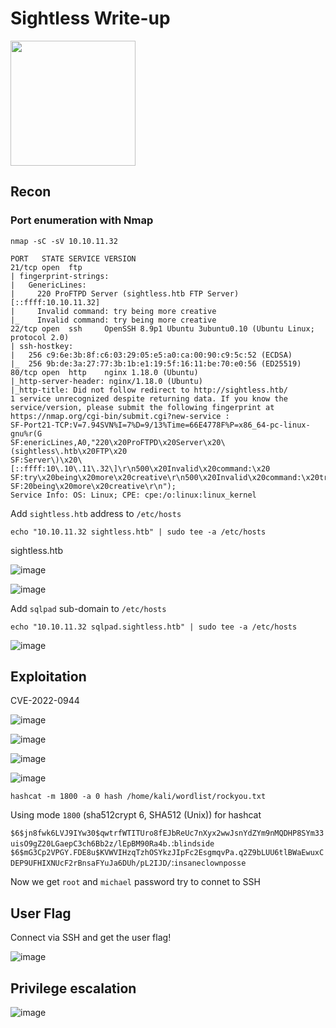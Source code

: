 # Sightless Write-up

<img src="https://labs.hackthebox.com/storage/avatars/f96160a20e9cf0138885238444b47404.png" width="200" height="200">

## Recon 

### Port enumeration with Nmap

`nmap -sC -sV 10.10.11.32`

    PORT   STATE SERVICE VERSION
    21/tcp open  ftp
    | fingerprint-strings: 
    |   GenericLines: 
    |     220 ProFTPD Server (sightless.htb FTP Server) [::ffff:10.10.11.32]
    |     Invalid command: try being more creative
    |_    Invalid command: try being more creative
    22/tcp open  ssh     OpenSSH 8.9p1 Ubuntu 3ubuntu0.10 (Ubuntu Linux; protocol 2.0)
    | ssh-hostkey: 
    |   256 c9:6e:3b:8f:c6:03:29:05:e5:a0:ca:00:90:c9:5c:52 (ECDSA)
    |_  256 9b:de:3a:27:77:3b:1b:e1:19:5f:16:11:be:70:e0:56 (ED25519)
    80/tcp open  http    nginx 1.18.0 (Ubuntu)
    |_http-server-header: nginx/1.18.0 (Ubuntu)
    |_http-title: Did not follow redirect to http://sightless.htb/
    1 service unrecognized despite returning data. If you know the service/version, please submit the following fingerprint at https://nmap.org/cgi-bin/submit.cgi?new-service :
    SF-Port21-TCP:V=7.94SVN%I=7%D=9/13%Time=66E4778F%P=x86_64-pc-linux-gnu%r(G
    SF:enericLines,A0,"220\x20ProFTPD\x20Server\x20\(sightless\.htb\x20FTP\x20
    SF:Server\)\x20\[::ffff:10\.10\.11\.32\]\r\n500\x20Invalid\x20command:\x20
    SF:try\x20being\x20more\x20creative\r\n500\x20Invalid\x20command:\x20try\x
    SF:20being\x20more\x20creative\r\n");
    Service Info: OS: Linux; CPE: cpe:/o:linux:linux_kernel

Add `sightless.htb` address to `/etc/hosts`

    echo "10.10.11.32 sightless.htb" | sudo tee -a /etc/hosts  

sightless.htb

![image](https://github.com/user-attachments/assets/458c45f0-8807-4df4-a124-72b0bb34433a)

![image](https://github.com/user-attachments/assets/b1dd73b5-b6e7-4b93-8d4c-11ffbeac1b0a)

Add `sqlpad` sub-domain to `/etc/hosts`

    echo "10.10.11.32 sqlpad.sightless.htb" | sudo tee -a /etc/hosts 

![image](https://github.com/user-attachments/assets/51a022a9-4317-45e9-aae4-6a7bd9009c4a)

## Exploitation 

CVE-2022-0944

![image](https://github.com/user-attachments/assets/f9181a40-0516-4487-8ec4-b31e559ffe0d)

![image](https://github.com/user-attachments/assets/a53607cb-511d-49d9-aa37-3729d65a81b6)

![image](https://github.com/user-attachments/assets/c1057d75-adf2-405d-b343-a713ef47c5d7)

![image](https://github.com/user-attachments/assets/fa8f6361-6a99-46b1-a903-437b720231a8)

    hashcat -m 1800 -a 0 hash /home/kali/wordlist/rockyou.txt

Using mode `1800` (sha512crypt $6$, SHA512 (Unix)) for hashcat

`$6$jn8fwk6LVJ9IYw30$qwtrfWTITUro8fEJbReUc7nXyx2wwJsnYdZYm9nMQDHP8SYm33uisO9gZ20LGaepC3ch6Bb2z/lEpBM90Ra4b.`:`blindside`
`$6$mG3Cp2VPGY.FDE8u$KVWVIHzqTzhOSYkzJIpFc2EsgmqvPa.q2Z9bLUU6tlBWaEwuxCDEP9UFHIXNUcF2rBnsaFYuJa6DUh/pL2IJD/`:`insaneclownposse`

Now we get `root` and `michael` password try to connet to SSH

## User Flag 

Connect via SSH and get the user flag!

![image](https://github.com/user-attachments/assets/7de140d9-87ba-4002-947a-cec108f2e333)

## Privilege escalation

![image](https://github.com/user-attachments/assets/c870fb88-b5ff-4009-aaed-6219c003061c)

